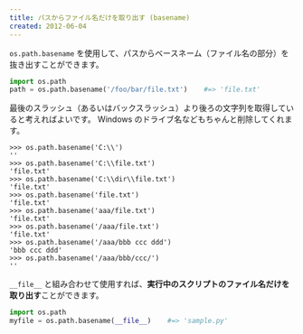 ```yaml
---
title: パスからファイル名だけを取り出す (basename)
created: 2012-06-04
---
```


`os.path.basename` を使用して、パスからベースネーム（ファイル名の部分）を抜き出すことができます。

```python
import os.path
path = os.path.basename('/foo/bar/file.txt')    #=> 'file.txt'
```

最後のスラッシュ（あるいはバックスラッシュ）より後ろの文字列を取得していると考えればよいです。
Windows のドライブ名などもちゃんと削除してくれます。

```
>>> os.path.basename('C:\\')
''
>>> os.path.basename('C:\\file.txt')
'file.txt'
>>> os.path.basename('C:\\dir\\file.txt')
'file.txt'
>>> os.path.basename('file.txt')
'file.txt'
>>> os.path.basename('aaa/file.txt')
'file.txt'
>>> os.path.basename('/aaa/file.txt')
'file.txt'
>>> os.path.basename('/aaa/bbb ccc ddd')
'bbb ccc ddd'
>>> os.path.basename('/aaa/bbb/ccc/')
''
```

`__file__` と組み合わせて使用すれば、**実行中のスクリプトのファイル名だけを取り出す**ことができます。

```python
import os.path
myfile = os.path.basename(__file__)    #=> 'sample.py'
```

